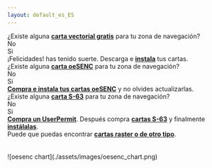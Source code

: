 ```yaml
---
layout: default_es_ES
---
```

<div class="questions">
<div class="questionok question">
¿Existe alguna <a href="https://opencpn.org/OpenCPN/info/chartsource.html"><strong>carta vectorial gratis</strong></a> para tu zona de navegación?
</div>
</div>
<div class="arrows">
<div class="answer col1 inline">
<i class="down"></i>
</div>
<div class="answer col2 inline">
<i class="down"></i>
</div>
</div>
<div class="separator"></div>
<div class="answers">
<div class="answer col1 inline">
<div class="yesno no">
No
</div>
</div>
<div class="answer col2 inline">
<div class="yesno yes">
Si
</div>
</div>
<div class="answer col3 inline">
<i class="right"></i>
</div>
<div class="answer col4 inline">
<div class="questionok ok">
¡Felicidades! has tenido suerte. Descarga e <a href="https://opencpn.org/wiki/dokuwiki/doku.php?id=opencpn:opencpn_user_manual:getting_started:chart_installation"><strong>instala</strong></a> tus cartas.
</div>
</div>
</div>
<div class="separator"></div>
<div class="arrows">
<div class="answer col1 inline">
<i class="down"></i>
</div>
</div>
<div class="questions">
<div class="questionok question">
¿Existe alguna <a href="https://o-charts.org/shop/index.php?id_category=8&controller=category"><strong> carta oeSENC</strong></a> para tu zona de navegación?
</div>
</div>
<div class="arrows">
<div class="answer col1 inline">
<i class="down"></i>
</div>
<div class="answer col2 inline">
<i class="down"></i>
</div>
</div>
<div class="separator"></div>
<div class="answers">
<div class="answer col1 inline">
<div class="yesno no">
No
</div>
</div>
<div class="answer col2 inline">
<div class="yesno yes">
Si
</div>
</div>
<div class="answer col3 inline">
<i class="right"></i>
</div>
<div class="answer col4 inline">
<div class="questionok ok">
<a href="./oesenc_es_ES.html"><strong>Compra e instala tus cartas oeSENC</strong></a> y no olvides actualizarlas.
</div>
</div>
</div>
<div class="separator"></div>
<div class="arrows">
<div class="answer col1 inline">
<i class="down"></i>
</div>
</div>
<div class="questions">
<div class="questionok question">
¿Existe alguna <a href="https://www.chartworld.com/shop/off_enc"><strong>carta S-63</strong></a> para tu zona de navegación?
</div>
</div>
<div class="arrows">
<div class="answer col1 inline">
<i class="down"></i>
</div>
<div class="answer col2 inline">
<i class="down"></i>
</div>
</div>
<div class="separator"></div>
<div class="answers">
<div class="answer col1 inline">
<div class="yesno no">
No
</div>
</div>
<div class="answer col2 inline">
<div class="yesno yes">
Si
</div>
</div>
<div class="answer col3 inline">
<i class="right"></i>
</div>
<div class="answer col4 inline">
<div class="questionok ok">
<a href="https://o-charts.org/shop/index.php?id_category=6&controller=category"><strong>Compra un UserPermit</strong></a>. Después compra <a href="https://www.chartworld.com/shop/off_enc"><strong>cartas S-63</strong></a> y finalmente <a href="./s63_es_ES.html"><strong>instálalas</strong></a>.
</div>
</div>
</div>
<div class="separator"></div>
<div class="arrows">
<div class="answer col1 inline">
<i class="down"></i>
</div>
</div>
<div class="questions">
<div class="questionok question">
Puede que puedas encontrar <a href="https://opencpn.org/OpenCPN/info/chartsource.html"><strong>cartas raster o de otro tipo</strong></a>.
</div>
</div>
<br><br>
![oesenc chart](./assets/images/oesenc_chart.png)
